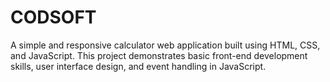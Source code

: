 # CODSOFT
A simple and responsive calculator web application built using HTML, CSS, and JavaScript. This project demonstrates basic front-end development skills, user interface design, and event handling in JavaScript.
